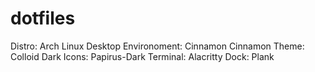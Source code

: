 # dotfiles

Distro: Arch Linux
Desktop Environoment: Cinnamon
Cinnamon Theme: Colloid Dark
Icons: Papirus-Dark
Terminal: Alacritty
Dock: Plank


